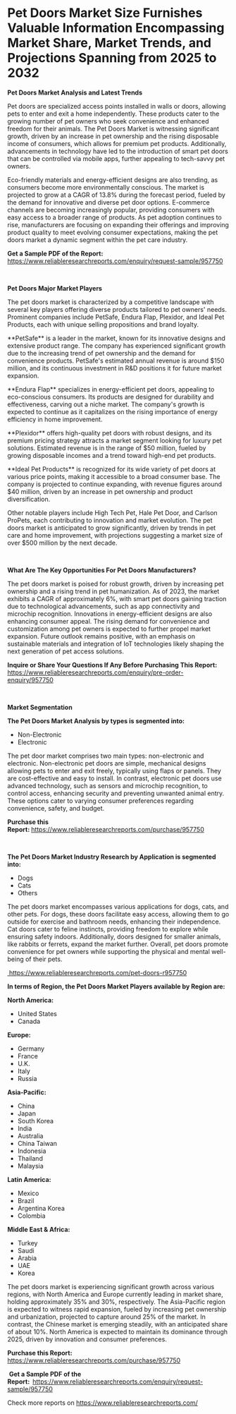 <p><h1>Pet Doors Market Size Furnishes Valuable Information Encompassing Market Share, Market Trends, and Projections Spanning from 2025 to 2032</h1></p><p><strong>Pet Doors Market Analysis and Latest Trends</strong></p>
<p><p>Pet doors are specialized access points installed in walls or doors, allowing pets to enter and exit a home independently. These products cater to the growing number of pet owners who seek convenience and enhanced freedom for their animals. The Pet Doors Market is witnessing significant growth, driven by an increase in pet ownership and the rising disposable income of consumers, which allows for premium pet products. Additionally, advancements in technology have led to the introduction of smart pet doors that can be controlled via mobile apps, further appealing to tech-savvy pet owners.</p><p>Eco-friendly materials and energy-efficient designs are also trending, as consumers become more environmentally conscious. The market is projected to grow at a CAGR of 13.8% during the forecast period, fueled by the demand for innovative and diverse pet door options. E-commerce channels are becoming increasingly popular, providing consumers with easy access to a broader range of products. As pet adoption continues to rise, manufacturers are focusing on expanding their offerings and improving product quality to meet evolving consumer expectations, making the pet doors market a dynamic segment within the pet care industry.</p></p>
<p><strong>Get a Sample PDF of the Report:&nbsp;</strong> <a href="https://www.reliableresearchreports.com/enquiry/request-sample/957750?utm_campaign=2937&utm_medium=2&utm_source=Github&utm_content=ia&utm_term=04042025&utm_id=pet-doors">https://www.reliableresearchreports.com/enquiry/request-sample/957750</a></p>
<p>&nbsp;</p>
<p><strong>Pet Doors Major Market Players</strong></p>
<p><p>The pet doors market is characterized by a competitive landscape with several key players offering diverse products tailored to pet owners' needs. Prominent companies include PetSafe, Endura Flap, Plexidor, and Ideal Pet Products, each with unique selling propositions and brand loyalty.</p><p>**PetSafe** is a leader in the market, known for its innovative designs and extensive product range. The company has experienced significant growth due to the increasing trend of pet ownership and the demand for convenience products. PetSafe's estimated annual revenue is around $150 million, and its continuous investment in R&D positions it for future market expansion.</p><p>**Endura Flap** specializes in energy-efficient pet doors, appealing to eco-conscious consumers. Its products are designed for durability and effectiveness, carving out a niche market. The company's growth is expected to continue as it capitalizes on the rising importance of energy efficiency in home improvement.</p><p>**Plexidor** offers high-quality pet doors with robust designs, and its premium pricing strategy attracts a market segment looking for luxury pet solutions. Estimated revenue is in the range of $50 million, fueled by growing disposable incomes and a trend toward high-end pet products.</p><p>**Ideal Pet Products** is recognized for its wide variety of pet doors at various price points, making it accessible to a broad consumer base. The company is projected to continue expanding, with revenue figures around $40 million, driven by an increase in pet ownership and product diversification.</p><p>Other notable players include High Tech Pet, Hale Pet Door, and Carlson ProPets, each contributing to innovation and market evolution. The pet doors market is anticipated to grow significantly, driven by trends in pet care and home improvement, with projections suggesting a market size of over $500 million by the next decade.</p></p>
<p>&nbsp;</p>
<p><strong>What Are The Key Opportunities For Pet Doors Manufacturers?</strong></p>
<p><p>The pet doors market is poised for robust growth, driven by increasing pet ownership and a rising trend in pet humanization. As of 2023, the market exhibits a CAGR of approximately 6%, with smart pet doors gaining traction due to technological advancements, such as app connectivity and microchip recognition. Innovations in energy-efficient designs are also enhancing consumer appeal. The rising demand for convenience and customization among pet owners is expected to further propel market expansion. Future outlook remains positive, with an emphasis on sustainable materials and integration of IoT technologies likely shaping the next generation of pet access solutions.</p></p>
<p><strong>Inquire or Share Your Questions If Any Before Purchasing This Report:</strong> <a href="https://www.reliableresearchreports.com/enquiry/pre-order-enquiry/957750?utm_campaign=2937&utm_medium=2&utm_source=Github&utm_content=ia&utm_term=04042025&utm_id=pet-doors">https://www.reliableresearchreports.com/enquiry/pre-order-enquiry/957750</a></p>
<p>&nbsp;</p>
<p><strong>Market Segmentation</strong></p>
<p><strong>The Pet Doors Market Analysis by types is segmented into:</strong></p>
<p><ul><li>Non-Electronic</li><li>Electronic</li></ul></p>
<p><p>The pet door market comprises two main types: non-electronic and electronic. Non-electronic pet doors are simple, mechanical designs allowing pets to enter and exit freely, typically using flaps or panels. They are cost-effective and easy to install. In contrast, electronic pet doors use advanced technology, such as sensors and microchip recognition, to control access, enhancing security and preventing unwanted animal entry. These options cater to varying consumer preferences regarding convenience, safety, and budget.</p></p>
<p><strong>Purchase this Report:&nbsp;</strong><a href="https://www.reliableresearchreports.com/purchase/957750?utm_campaign=2937&utm_medium=2&utm_source=Github&utm_content=ia&utm_term=04042025&utm_id=pet-doors">https://www.reliableresearchreports.com/purchase/957750</a></p>
<p>&nbsp;</p>
<p><strong>The Pet Doors Market Industry Research by Application is segmented into:</strong></p>
<p><ul><li>Dogs</li><li>Cats</li><li>Others</li></ul></p>
<p><p>The pet doors market encompasses various applications for dogs, cats, and other pets. For dogs, these doors facilitate easy access, allowing them to go outside for exercise and bathroom needs, enhancing their independence. Cat doors cater to feline instincts, providing freedom to explore while ensuring safety indoors. Additionally, doors designed for smaller animals, like rabbits or ferrets, expand the market further. Overall, pet doors promote convenience for pet owners while supporting the physical and mental well-being of their pets.</p></p>
<p><a href="https://www.reliableresearchreports.com/pet-doors-r957750?utm_campaign=2937&utm_medium=2&utm_source=Github&utm_content=ia&utm_term=04042025&utm_id=pet-doors">&nbsp;https://www.reliableresearchreports.com/pet-doors-r957750</a></p>
<p><strong>In terms of Region, the Pet Doors Market Players available by Region are:</strong></p>
<p>
    <p> <strong> North America: </strong>
        <ul>
            <li>United States</li>
            <li>Canada</li>
        </ul>
        </p> 
    <p> <strong> Europe: </strong>
        <ul>
            <li>Germany</li>
            <li>France</li>
            <li>U.K.</li>
            <li>Italy</li>
            <li>Russia</li>
        </ul>
        </p> 
    <p> <strong> Asia-Pacific: </strong>
        <ul>
            <li>China</li>
            <li>Japan</li>
            <li>South Korea</li>
            <li>India</li>
            <li>Australia</li>
            <li>China Taiwan</li>
            <li>Indonesia</li>
            <li>Thailand</li>
            <li>Malaysia</li>
        </ul>
        </p> 
    <p> <strong> Latin America: </strong>
        <ul>
            <li>Mexico</li>
            <li>Brazil</li>
            <li>Argentina Korea</li>
            <li>Colombia</li>
        </ul>
        </p> 
    <p> <strong> Middle East & Africa: </strong>
        <ul>
            <li>Turkey</li>
            <li>Saudi</li>
            <li>Arabia</li>
            <li>UAE</li>
            <li>Korea</li>
        </ul>
    </p>
    </p>
<p><p>The pet doors market is experiencing significant growth across various regions, with North America and Europe currently leading in market share, holding approximately 35% and 30%, respectively. The Asia-Pacific region is expected to witness rapid expansion, fueled by increasing pet ownership and urbanization, projected to capture around 25% of the market. In contrast, the Chinese market is emerging steadily, with an anticipated share of about 10%. North America is expected to maintain its dominance through 2025, driven by innovation and consumer preferences.</p></p>
<p><strong>Purchase this Report: </strong><a href="https://www.reliableresearchreports.com/purchase/957750?utm_campaign=2937&utm_medium=2&utm_source=Github&utm_content=ia&utm_term=04042025&utm_id=pet-doors">https://www.reliableresearchreports.com/purchase/957750</a></p>
<p>&nbsp;<strong>Get a Sample PDF of the Report:&nbsp;&nbsp;</strong><a href="https://www.reliableresearchreports.com/enquiry/request-sample/957750?utm_campaign=2937&utm_medium=2&utm_source=Github&utm_content=ia&utm_term=04042025&utm_id=pet-doors">https://www.reliableresearchreports.com/enquiry/request-sample/957750</a></p>
<p><strong></strong></p>
<p>Check more reports on <a href="https://www.reliableresearchreports.com/?utm_campaign=2937&utm_medium=2&utm_source=Github&utm_content=ia&utm_term=04042025&utm_id=pet-doors">https://www.reliableresearchreports.com/</a></p>